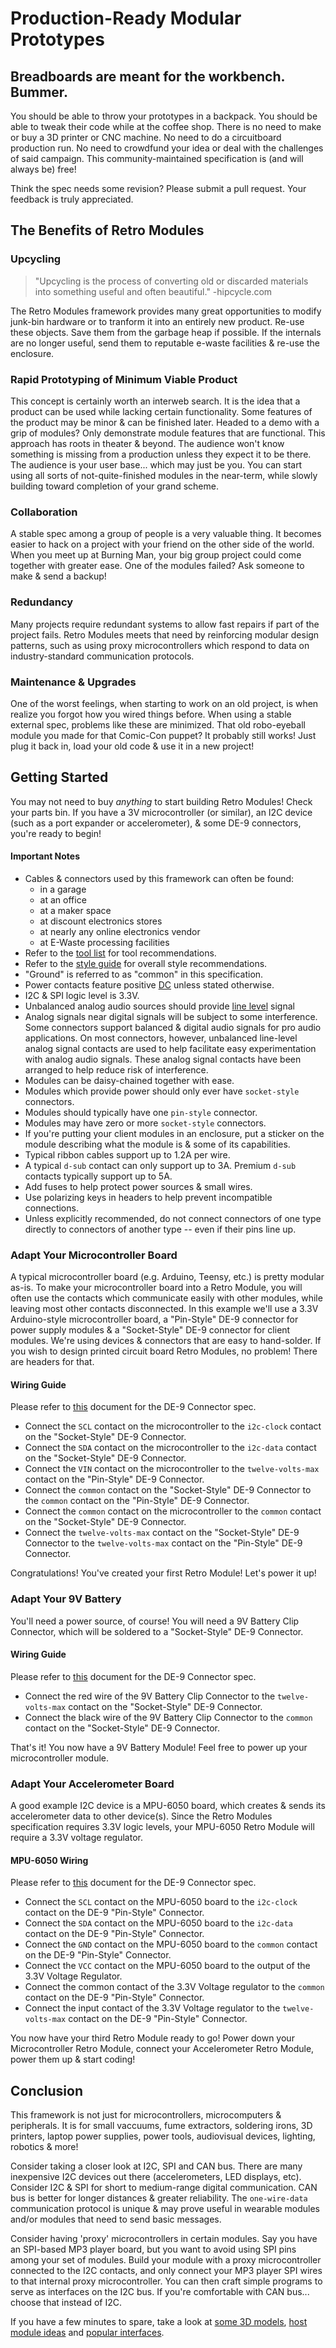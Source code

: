 # Production-Ready Modular Prototypes

## Breadboards are meant for the workbench. Bummer.
You should be able to throw your prototypes in a backpack. You should be able
to tweak their code while at the coffee shop. There is no need to make or buy a
3D printer or CNC machine. No need to do a circuitboard production run. No need
to crowdfund your idea or deal with the challenges of said campaign.
This community-maintained specification is (and will always be) free!

Think the spec needs some revision? Please submit a pull request.
Your feedback is truly appreciated.

## The Benefits of Retro Modules
### Upcycling
> "Upcycling is the process of converting old or discarded materials into
  something useful and often beautiful."
  -hipcycle.com

The Retro Modules framework provides many great opportunities to modify
junk-bin hardware or to tranform it into an entirely new product. Re-use these
objects. Save them from the garbage heap if possible. If the internals are no
longer useful, send them to reputable e-waste facilities & re-use the enclosure.

### Rapid Prototyping of Minimum Viable Product
This concept is certainly worth an interweb search. It is the idea that a
product can be used while lacking certain functionality. Some features of the
product may be minor & can be finished later. Headed to a demo with a grip of
modules? Only demonstrate module features that are functional.
This approach has roots in theater & beyond. The audience won't know something
is missing from a production unless they expect it to be there. The audience is
your user base... which may just be you. You can start using all sorts of
not-quite-finished modules in the near-term, while slowly building toward
completion of your grand scheme.

### Collaboration
A stable spec among a group of people is a very valuable thing. It becomes
easier to hack on a project with your friend on the other side of the world.
When you meet up at Burning Man, your big group project could come together
with greater ease. One of the modules failed? Ask someone to make & send a
backup!

### Redundancy
Many projects require redundant systems to allow fast repairs if part of the
project fails. Retro Modules meets that need by reinforcing modular design
patterns, such as using proxy microcontrollers which respond to data on
industry-standard communication protocols.

### Maintenance & Upgrades
One of the worst feelings, when starting to work on an old project, is when
realize you forgot how you wired things before. When using a stable external
spec, problems like these are minimized. That old robo-eyeball module you made
for that Comic-Con puppet? It probably still works! Just plug it back in, load
your old code & use it in a new project!

## Getting Started
You may not need to buy _anything_ to start building Retro Modules! Check your
parts bin. If you have a 3V microcontroller (or similar), an I2C device (such
as a port expander or accelerometer), & some DE-9 connectors, you're ready to
begin!

#### Important Notes
* Cables & connectors used by this framework can often be found:
    * in a garage
    * at an office
    * at a maker space
    * at discount electronics stores
    * at nearly any online electronics vendor
    * at E-Waste processing facilities
* Refer to the [tool list](tools.yaml) for tool recommendations.
* Refer to the [style guide](style-guide.yaml) for overall style recommendations.
* "Ground" is referred to as "common" in this specification. 
* Power contacts feature positive [DC](definitions/direct-current.yaml) unless stated otherwise.
* I2C & SPI logic level is 3.3V.
* Unbalanced analog audio sources should provide [line level](https://en.wikipedia.org/wiki/Line_level) signal
* Analog signals near digital signals will be subject to some interference.
  Some connectors support balanced & digital audio signals for pro audio
  applications. On most connectors, however, unbalanced line-level analog
  signal contacts are used to help facilitate easy experimentation with analog
  audio signals. These analog signal contacts have been arranged to help reduce
  risk of interference.
* Modules can be daisy-chained together with ease.
* Modules which provide power should only ever have `socket-style` connectors.
* Modules should typically have one `pin-style` connector.
* Modules may have zero or more `socket-style` connectors.
* If you're putting your client modules in an enclosure, put a sticker on the
  module describing what the module is & some of its capabilities.
* Typical ribbon cables support up to 1.2A per wire.
* A typical `d-sub` contact can only support up to 3A. Premium `d-sub` contacts
  typically support up to 5A.
* Add fuses to help protect power sources & small wires.
* Use polarizing keys in headers to help prevent incompatible connections.
* Unless explicitly recommended, do not connect connectors of one type directly
  to connectors of another type -- even if their pins line up.

### Adapt Your Microcontroller Board
A typical microcontroller board (e.g. Arduino, Teensy, etc.) is pretty modular
as-is. To make your microcontroller board into a Retro Module, you will often
use the contacts which communicate easily with other modules, while leaving
most other contacts disconnected. In this example we'll use a 3.3V
Arduino-style microcontroller board, a "Pin-Style" DE-9 connector for power
supply modules & a "Socket-Style" DE-9 connector for client modules. We're
using devices & connectors that are easy to hand-solder. If you wish to design
printed circuit board Retro Modules, no problem! There are headers for that.

#### Wiring Guide
Please refer to [this](connectors/dsub-de-9/dsub-de-9.yaml) document for the DE-9 Connector spec.

* Connect the `SCL` contact on the microcontroller to the `i2c-clock` contact on the "Socket-Style" DE-9 Connector.
* Connect the `SDA` contact on the microcontroller to the `i2c-data` contact on the "Socket-Style" DE-9 Connector.
* Connect the `VIN` contact on the microcontroller to the `twelve-volts-max` contact on the "Pin-Style" DE-9 Connector.
* Connect the `common` contact on the "Socket-Style" DE-9 Connector to the `common` contact on the "Pin-Style" DE-9 Connector.
* Connect the `common` contact on the microcontroller to the `common` contact on the "Socket-Style" DE-9 Connector.
* Connect the `twelve-volts-max` contact on the "Socket-Style" DE-9 Connector to the `twelve-volts-max` contact on the "Pin-Style" DE-9 Connector.

Congratulations! You've created your first Retro Module! Let's power it up!

### Adapt Your 9V Battery
You'll need a power source, of course! You will need a 9V Battery Clip Connector,
which will be soldered to a "Socket-Style" DE-9 Connector.

#### Wiring Guide
Please refer to [this](connectors/dsub-de-9/dsub-de-9.yaml) document for the DE-9 Connector spec.

* Connect the red wire of the 9V Battery Clip Connector to the `twelve-volts-max` contact on the "Socket-Style" DE-9 Connector.
* Connect the black wire of the 9V Battery Clip Connector to the `common` contact on the "Socket-Style" DE-9 Connector.

That's it! You now have a 9V Battery Module! Feel free to power up your microcontroller module. 

### Adapt Your Accelerometer Board
A good example I2C device is a MPU-6050 board, which creates & sends its
accelerometer data to other device(s). Since the Retro Modules specification
requires 3.3V logic levels, your MPU-6050 Retro Module will require a 3.3V
voltage regulator.

#### MPU-6050 Wiring
Please refer to [this](connectors/dsub-de-9/dsub-de-9.yaml) document for the DE-9 Connector spec.

* Connect the `SCL` contact on the MPU-6050 board to the `i2c-clock` contact on the DE-9 "Pin-Style" Connector.
* Connect the `SDA` contact on the MPU-6050 board to the `i2c-data` contact on the DE-9 "Pin-Style" Connector.
* Connect the `GND` contact on the MPU-6050 board to the `common` contact on the DE-9 "Pin-Style" Connector.
* Connect the `VCC` contact on the MPU-6050 board to the output of the 3.3V Voltage Regulator.
* Connect the common contact of the 3.3V Voltage regulator to the `common` contact on the DE-9 "Pin-Style" Connector.
* Connect the input contact of the 3.3V Voltage regulator to the `twelve-volts-max` contact on the DE-9 "Pin-Style" Connector.

You now have your third Retro Module ready to go! Power down your
Microcontroller Retro Module, connect your Accelerometer Retro Module, power
them up & start coding!

## Conclusion
This framework is not just for microcontrollers, microcomputers & peripherals.
It is for small vaccuums, fume extractors, soldering irons, 3D printers, laptop
power supplies, power tools, audiovisual devices, lighting, robotics & more!

Consider taking a closer look at I2C, SPI and CAN bus. There are many
inexpensive I2C devices out there (accelerometers, LED displays, etc).
Consider I2C & SPI for short to medium-range digital communication. CAN bus
is better for longer distances & greater reliability. The `one-wire-data`
communication protocol is unique & may prove useful in wearable modules and/or
modules that need to send basic messages.

Consider having 'proxy' microcontrollers in certain modules. Say you have an
SPI-based MP3 player board, but you want to avoid using SPI pins among your set
of modules. Build your module with a proxy microcontroller connected to the I2C
contacts, and only connect your MP3 player SPI wires to that internal proxy
microcontroller. You can then craft simple programs to serve as interfaces on
the I2C bus. If you're comfortable with CAN bus... choose that instead of I2C.

If you have a few minutes to spare, take a look at [some 3D models](models),
[host module ideas](modules/host) and [popular interfaces](connectors).
